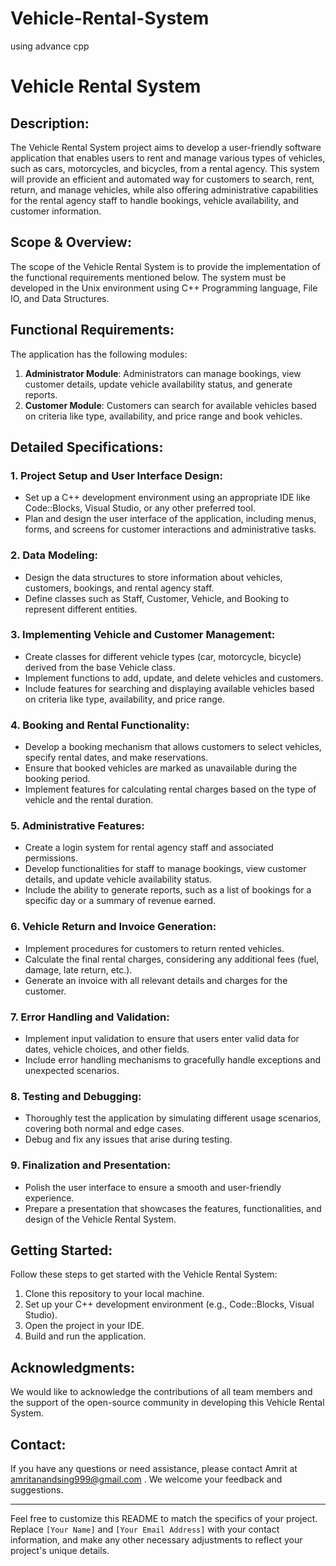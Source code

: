 # Vehicle-Rental-System
using advance cpp
# Vehicle Rental System

## Description:
The Vehicle Rental System project aims to develop a user-friendly software application that enables users to rent and manage various types of vehicles, such as cars, motorcycles, and bicycles, from a rental agency. This system will provide an efficient and automated way for customers to search, rent, return, and manage vehicles, while also offering administrative capabilities for the rental agency staff to handle bookings, vehicle availability, and customer information.

## Scope & Overview:
The scope of the Vehicle Rental System is to provide the implementation of the functional requirements mentioned below. The system must be developed in the Unix environment using C++ Programming language, File IO, and Data Structures.

## Functional Requirements:
The application has the following modules:
1. **Administrator Module**: Administrators can manage bookings, view customer details, update vehicle availability status, and generate reports.
2. **Customer Module**: Customers can search for available vehicles based on criteria like type, availability, and price range and book vehicles.

## Detailed Specifications:

### 1. Project Setup and User Interface Design:
- Set up a C++ development environment using an appropriate IDE like Code::Blocks, Visual Studio, or any other preferred tool.
- Plan and design the user interface of the application, including menus, forms, and screens for customer interactions and administrative tasks.

### 2. Data Modeling:
- Design the data structures to store information about vehicles, customers, bookings, and rental agency staff.
- Define classes such as Staff, Customer, Vehicle, and Booking to represent different entities.

### 3. Implementing Vehicle and Customer Management:
- Create classes for different vehicle types (car, motorcycle, bicycle) derived from the base Vehicle class.
- Implement functions to add, update, and delete vehicles and customers.
- Include features for searching and displaying available vehicles based on criteria like type, availability, and price range.

### 4. Booking and Rental Functionality:
- Develop a booking mechanism that allows customers to select vehicles, specify rental dates, and make reservations.
- Ensure that booked vehicles are marked as unavailable during the booking period.
- Implement features for calculating rental charges based on the type of vehicle and the rental duration.

### 5. Administrative Features:
- Create a login system for rental agency staff and associated permissions.
- Develop functionalities for staff to manage bookings, view customer details, and update vehicle availability status.
- Include the ability to generate reports, such as a list of bookings for a specific day or a summary of revenue earned.

### 6. Vehicle Return and Invoice Generation:
- Implement procedures for customers to return rented vehicles.
- Calculate the final rental charges, considering any additional fees (fuel, damage, late return, etc.).
- Generate an invoice with all relevant details and charges for the customer.

### 7. Error Handling and Validation:
- Implement input validation to ensure that users enter valid data for dates, vehicle choices, and other fields.
- Include error handling mechanisms to gracefully handle exceptions and unexpected scenarios.

### 8. Testing and Debugging:
- Thoroughly test the application by simulating different usage scenarios, covering both normal and edge cases.
- Debug and fix any issues that arise during testing.

### 9. Finalization and Presentation:
- Polish the user interface to ensure a smooth and user-friendly experience.
- Prepare a presentation that showcases the features, functionalities, and design of the Vehicle Rental System.

## Getting Started:
Follow these steps to get started with the Vehicle Rental System:

1. Clone this repository to your local machine.
2. Set up your C++ development environment (e.g., Code::Blocks, Visual Studio).
3. Open the project in your IDE.
4. Build and run the application.



## Acknowledgments:
We would like to acknowledge the contributions of all team members and the support of the open-source community in developing this Vehicle Rental System.

## Contact:
If you have any questions or need assistance, please contact Amrit at amritanandsing999@gmail.com . We welcome your feedback and suggestions.

---

Feel free to customize this README to match the specifics of your project. Replace `[Your Name]` and `[Your Email Address]` with your contact information, and make any other necessary adjustments to reflect your project's unique details.
